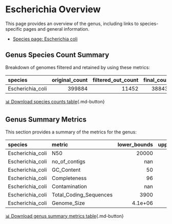 # Escherichia Overview
This page provides an overview of the genus, including links to species-specific pages and general information.

- [Species page: Escherichia coli](Escherichia_coli/index.md)
## Genus Species Count Summary
Breakdown of genomes filtered and retained by using these metrics:

| species          |   original_count |   filtered_out_count |   final_count |
|:-----------------|-----------------:|---------------------:|--------------:|
| Escherichia_coli |           399884 |                11452 |        388432 |


[📊 Download species counts table](species_counts.csv){.md-button}
## Genus Summary Metrics
This section provides a summary of the metrics for the genus:

| species          | metric                 |   lower_bounds |   upper_bounds |
|:-----------------|:-----------------------|---------------:|---------------:|
| Escherichia_coli | N50                    |    20000       |      nan       |
| Escherichia_coli | no_of_contigs          |      nan       |      700       |
| Escherichia_coli | GC_Content             |       50       |       52       |
| Escherichia_coli | Completeness           |       96       |      nan       |
| Escherichia_coli | Contamination          |      nan       |       16       |
| Escherichia_coli | Total_Coding_Sequences |     3900       |     6500       |
| Escherichia_coli | Genome_Size            |        4.1e+06 |        6.3e+06 |


[📊 Download genus summary metrics table](genus_summary_metrics.csv){.md-button}
